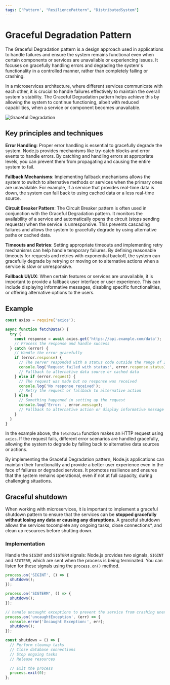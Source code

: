 ```yaml
---
tags: ['Pattern', "ResiliencePattern", "DistributedSystem"]
---
```


# Graceful Degradation Pattern


The Graceful Degradation pattern is a design approach used in applications to handle failures and ensure the system remains functional even when certain components or services are unavailable or experiencing issues. It focuses on gracefully handling errors and degrading the system's functionality in a controlled manner, rather than completely failing or crashing.

In a microservices architecture, where different services communicate with each other, it is crucial to handle failures effectively to maintain the overall system's stability. The Graceful Degradation pattern helps achieve this by allowing the system to continue functioning, albeit with reduced capabilities, when a service or component becomes unavailable.

![Graceful Degradation](https://i.pinimg.com/originals/d9/e5/88/d9e5882f423fb65016653734050dbc23.png)

## Key principles and techniques

**Error Handling**: Proper error handling is essential to gracefully degrade the system. Node.js provides mechanisms like try-catch blocks and error events to handle errors. By catching and handling errors at appropriate levels, you can prevent them from propagating and causing the entire system to fail.

**Fallback Mechanisms**: Implementing fallback mechanisms allows the system to switch to alternative methods or services when the primary ones are unavailable. For example, if a service that provides real-time data is down, the system can fall back to using cached data or a less real-time source.

**Circuit Breaker Pattern**: The Circuit Breaker pattern is often used in conjunction with the Graceful Degradation pattern. It monitors the availability of a service and automatically opens the circuit (stops sending requests) when the service is unresponsive. This prevents cascading failures and allows the system to gracefully degrade by using alternative paths or cached data.

**Timeouts and Retries**: Setting appropriate timeouts and implementing retry mechanisms can help handle temporary failures. By defining reasonable timeouts for requests and retries with exponential backoff, the system can gracefully degrade by retrying or moving on to alternative actions when a service is slow or unresponsive.

**Fallback UI/UX**: When certain features or services are unavailable, it is important to provide a fallback user interface or user experience. This can include displaying informative messages, disabling specific functionalities, or offering alternative options to the users.

## Example

```js
const axios = require('axios');

async function fetchData() {
  try {
    const response = await axios.get('https://api.example.com/data');
    // Process the response and handle success
  } catch (error) {
    // Handle the error gracefully
    if (error.response) {
      // The server responded with a status code outside the range of 2xx
      console.log('Request failed with status:', error.response.status);
      // Fallback to alternative data source or cached data
    } else if (error.request) {
      // The request was made but no response was received
      console.log('No response received');
      // Retry the request or fallback to alternative action
    } else {
      // Something happened in setting up the request
      console.log('Error:', error.message);
      // Fallback to alternative action or display informative message
    }
  }
}
```

In the example above, the `fetchData` function makes an HTTP request using `axios`. If the request fails, different error scenarios are handled gracefully, allowing the system to degrade by falling back to alternative data sources or actions.

By implementing the Graceful Degradation pattern, Node.js applications can maintain their functionality and provide a better user experience even in the face of failures or degraded services. It promotes resilience and ensures that the system remains operational, even if not at full capacity, during challenging situations.

## Graceful shutdown

When working with microservices, it is important to implement a graceful shutdown pattern to ensure that the services can be **stopped gracefully without losing any data or causing any disruptions**. A graceful shutdown allows the services tocomplete any ongoing tasks, close connections*, and clean up resources before shutting down.

### Implementation

Handle the `SIGINT` and `SIGTERM` signals: Node.js provides two signals, `SIGINT` and `SIGTERM`, which are sent when the process is being terminated. You can listen for these signals using the `process.on()` method.

```js
process.on('SIGINT', () => {
  shutdown();
});

process.on('SIGTERM', () => {
  shutdown();
});

// handle uncaught exceptions to prevent the service from crashing unexpectedly
process.on('uncaughtException', (err) => {
  console.error('Uncaught Exception:', err);
  shutdown();
});

const shutdown = () => {
  // Perform cleanup tasks
  // Close database connections
  // Stop ongoing tasks
  // Release resources

  // Exit the process
  process.exit(0);
};
```